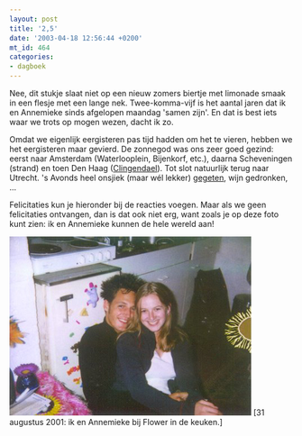 ```yaml
---
layout: post
title: '2,5'
date: '2003-04-18 12:56:44 +0200'
mt_id: 464
categories:
- dagboek
---
```

Nee, dit stukje slaat niet op een nieuw zomers biertje met limonade smaak in een flesje met een lange nek. Twee-komma-vijf is het aantal jaren dat ik en Annemieke sinds afgelopen maandag 'samen zijn'. En dat is best iets waar we trots op mogen wezen, dacht ik zo.

Omdat we eigenlijk eergisteren pas tijd hadden om het te vieren, hebben we het eergisteren maar gevierd. De zonnegod was ons zeer goed gezind: eerst naar Amsterdam (Waterlooplein, Bijenkorf, etc.), daarna Scheveningen (strand) en toen Den Haag (<a href="http://home.residentie.net/~schram-12/cling.htm">Clingendael</a>). Tot slot natuurlijk terug naar Utrecht. 's Avonds heel onsjiek (maar w&eacute;l lekker) <a href="http://www.jolide.nl/">gegeten</a>, wijn gedronken, ...

Felicitaties kun je hieronder bij de reacties voegen. Maar als we geen felicitaties ontvangen, dan is dat ook niet erg, want zoals je op deze foto kunt zien: ik en Annemieke kunnen de hele wereld aan!

<img title="Nils en Annemieke" alt="Foto van Nils en Annemieke" src="/images/20010831breunenanne.jpg">
[31 augustus 2001: ik en Annemieke bij Flower in de keuken.]
